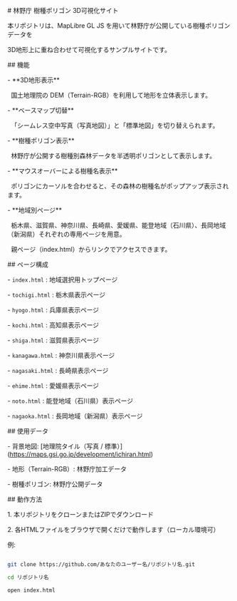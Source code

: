 \# 林野庁 樹種ポリゴン 3D可視化サイト



本リポジトリは、MapLibre GL JS を用いて林野庁が公開している樹種ポリゴンデータを  

3D地形上に重ね合わせて可視化するサンプルサイトです。  



\## 機能



\- \*\*3D地形表示\*\*  

&nbsp; 国土地理院の DEM（Terrain-RGB）を利用して地形を立体表示します。  

\- \*\*ベースマップ切替\*\*  

&nbsp; 「シームレス空中写真（写真地図）」と「標準地図」を切り替えられます。  

\- \*\*樹種ポリゴン表示\*\*  

&nbsp; 林野庁が公開する樹種別森林データを半透明ポリゴンとして表示します。  

\- \*\*マウスオーバーによる樹種名表示\*\*  

&nbsp; ポリゴンにカーソルを合わせると、その森林の樹種名がポップアップ表示されます。  

\- \*\*地域別ページ\*\*  

&nbsp; 栃木県、滋賀県、神奈川県、長崎県、愛媛県、能登地域（石川県）、長岡地域（新潟県）それぞれの専用ページを用意。  

&nbsp; 親ページ（index.html）からリンクでアクセスできます。  



\## ページ構成



\- `index.html` : 地域選択用トップページ

\- `tochigi.html` : 栃木県表示ページ

\- `hyogo.html` : 兵庫県表示ページ

\- `kochi.html` : 高知県表示ページ

\- `shiga.html` : 滋賀県表示ページ

\- `kanagawa.html` : 神奈川県表示ページ

\- `nagasaki.html` : 長崎県表示ページ

\- `ehime.html` : 愛媛県表示ページ

\- `noto.html` : 能登地域（石川県）表示ページ

\- `nagaoka.html` : 長岡地域（新潟県）表示ページ



\## 使用データ



\- 背景地図: \[地理院タイル（写真 / 標準）](https://maps.gsi.go.jp/development/ichiran.html)  

\- 地形（Terrain-RGB）: 林野庁加工データ  

\- 樹種ポリゴン: 林野庁公開データ  



\## 動作方法



1\. 本リポジトリをクローンまたはZIPでダウンロード  

2\. 各HTMLファイルをブラウザで開くだけで動作します（ローカル環境可）  



例:

```bash

git clone https://github.com/あなたのユーザー名/リポジトリ名.git

cd リポジトリ名

open index.html



